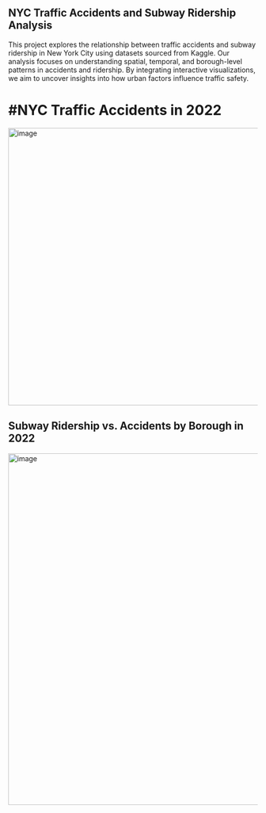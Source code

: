 ## NYC Traffic Accidents and Subway Ridership Analysis
This project explores the relationship between traffic accidents and subway ridership in New York City using datasets sourced from Kaggle. Our analysis focuses on understanding spatial, temporal, and borough-level patterns in accidents and ridership. By integrating interactive visualizations, we aim to uncover insights into how urban factors influence traffic safety.

# #NYC Traffic Accidents in 2022
<img width="560" alt="image" src="https://github.com/user-attachments/assets/0b6b2310-4255-4930-a093-3b5061d3e36c">

## Subway Ridership vs. Accidents by Borough in 2022
<img width="710" alt="image" src="https://github.com/user-attachments/assets/a61a0428-c7ab-4746-9202-e11f1ca3e6a4">
